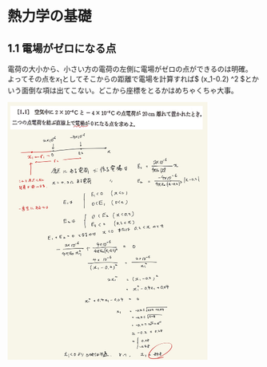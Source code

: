 <script type="text/javascript" async src="https://cdnjs.cloudflare.com/ajax/libs/mathjax/2.7.7/MathJax.js?config=TeX-MML-AM_CHTML">

</script>

<script type="text/x-mathjax-config">
 MathJax.Hub.Config({
 tex2jax: {
 inlineMath: [['$', '$'] ],
 displayMath: [ ['$$','$$'], ["\\[","\\]"] ]
 }
 });
</script>

# 熱力学の基礎
## 1.1 電場がゼロになる点

電荷の大小から、小さい方の電荷の左側に電場がゼロの点ができるのは明確。
<br>
よってその点を$x_1$としてそこからの距離で電場を計算すれば$ (x_1-0.2) ^2 $とかいう面倒な項は出てこない。どこから座標をとるかはめちゃくちゃ大事。
<br>

<img width="400" alt="electromagnetism-2" src="./images/se-1/Electromagnetism-2.jpg">